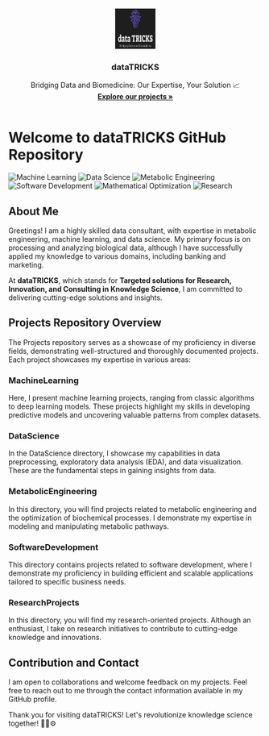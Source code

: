<!-- PROJECT LOGO -->
<br />
<p align="center">
  <a href="https://github.com/Gpreciat/dataTRICKS">
    <img src="logo.png" alt="Logo" width="80" height="80">
  </a>

  <h3 align="center">dataTRICKS</h3>

  <p align="center">
    Bridging Data and Biomedicine: Our Expertise, Your Solution 📈
    <br />
    <a href="https://github.com/Gpreciat/dataTRICKS/tree/main/projects"><strong>Explore our projects »</strong></a>
    <br />
    <br />
  </p>
</p>

# Welcome to dataTRICKS GitHub Repository

![Machine Learning](https://img.shields.io/badge/Machine%20Learning-Expert-green.svg)
![Data Science](https://img.shields.io/badge/Data%20Science-Expert-blue.svg)
![Metabolic Engineering](https://img.shields.io/badge/Metabolic%20Engineering-Expert-orange.svg)
![Software Development](https://img.shields.io/badge/Software%20Development-Expert-blueviolet.svg)
![Mathematical Optimization](https://img.shields.io/badge/Mathematical%20Optimization-Enthusiast-yellow.svg)
![Research](https://img.shields.io/badge/Research-Enthusiast-brightgreen.svg)

## About Me
Greetings! I am a highly skilled data consultant, with expertise in metabolic engineering, machine learning, and data science. My primary focus is on processing and analyzing biological data, although I have successfully applied my knowledge to various domains, including banking and marketing. 

At **dataTRICKS**, which stands for **Targeted solutions for Research, Innovation, and Consulting in Knowledge Science**, I am committed to delivering cutting-edge solutions and insights.

## Projects Repository Overview
The Projects repository serves as a showcase of my proficiency in diverse fields, demonstrating well-structured and thoroughly documented projects. Each project showcases my expertise in various areas:

### **MachineLearning**
Here, I present machine learning projects, ranging from classic algorithms to deep learning models. These projects highlight my skills in developing predictive models and uncovering valuable patterns from complex datasets.

### **DataScience**
In the DataScience directory, I showcase my capabilities in data preprocessing, exploratory data analysis (EDA), and data visualization. These are the fundamental steps in gaining insights from data.

### **MetabolicEngineering**
In this directory, you will find projects related to metabolic engineering and the optimization of biochemical processes. I demonstrate my expertise in modeling and manipulating metabolic pathways.

### **SoftwareDevelopment**
This directory contains projects related to software development, where I demonstrate my proficiency in building efficient and scalable applications tailored to specific business needs.

### **ResearchProjects**
In this directory, you will find my research-oriented projects. Although an enthusiast, I take on research initiatives to contribute to cutting-edge knowledge and innovations.

## Contribution and Contact
I am open to collaborations and welcome feedback on my projects. Feel free to reach out to me through the contact information available in my GitHub profile.

Thank you for visiting dataTRICKS! Let's revolutionize knowledge science together! :rocket::microscope::gear: